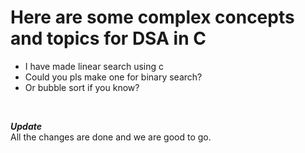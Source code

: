 # Here are some complex concepts and topics for DSA in C

* I have made linear search using c 
* Could you pls make one for binary search?
* Or bubble sort if you know?
<br>

_**Update**_
<br>All the changes are done and we are good to go.
